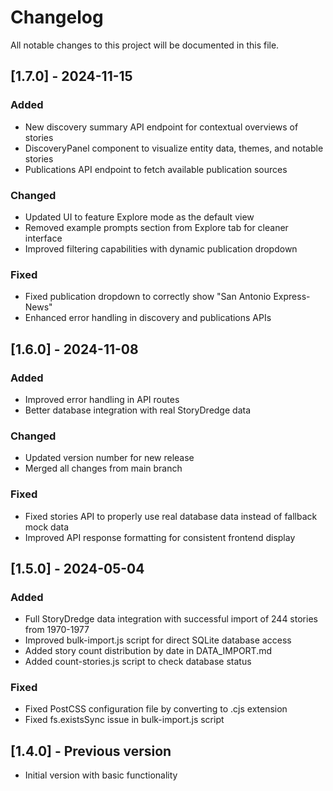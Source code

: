 # Changelog

All notable changes to this project will be documented in this file.

## [1.7.0] - 2024-11-15

### Added
- New discovery summary API endpoint for contextual overviews of stories
- DiscoveryPanel component to visualize entity data, themes, and notable stories
- Publications API endpoint to fetch available publication sources

### Changed
- Updated UI to feature Explore mode as the default view
- Removed example prompts section from Explore tab for cleaner interface
- Improved filtering capabilities with dynamic publication dropdown

### Fixed
- Fixed publication dropdown to correctly show "San Antonio Express-News"
- Enhanced error handling in discovery and publications APIs

## [1.6.0] - 2024-11-08

### Added
- Improved error handling in API routes
- Better database integration with real StoryDredge data

### Changed
- Updated version number for new release
- Merged all changes from main branch

### Fixed
- Fixed stories API to properly use real database data instead of fallback mock data
- Improved API response formatting for consistent frontend display

## [1.5.0] - 2024-05-04

### Added
- Full StoryDredge data integration with successful import of 244 stories from 1970-1977
- Improved bulk-import.js script for direct SQLite database access
- Added story count distribution by date in DATA_IMPORT.md
- Added count-stories.js script to check database status

### Fixed
- Fixed PostCSS configuration file by converting to .cjs extension
- Fixed fs.existsSync issue in bulk-import.js script

## [1.4.0] - Previous version

- Initial version with basic functionality 